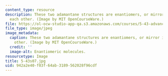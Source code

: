 ```yaml
---
content_type: resource
description: These two adamantane structures are enantiomers, or mirror images, of
  each other. (Image by MIT OpenCourseWare.)
file: https://ol-ocw-studio-app-qa.s3.amazonaws.com/courses/5-43-advanced-organic-chemistry-spring-2007/942a2e40f03f64ab3189562028f96cdf_5-43s07.jpg
file_type: image/jpeg
image_metadata:
  caption: These two adamantane structures are enantiomers, or mirror images, of each
    other. (Image by MIT OpenCourseWare.)
  credit: ''
  image-alt: Enantiomeric molecules.
resourcetype: Image
title: 5-43s07.jpg
uid: 942a2e40-f03f-64ab-3189-562028f96cdf
---
```

